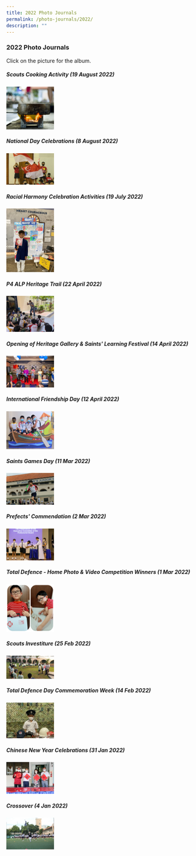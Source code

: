 ```yaml
---
title: 2022 Photo Journals
permalink: /photo-journals/2022/
description: ""
---
```

### 2022 Photo Journals

Click on the picture for the album.

##### Scouts Cooking Activity (19 August 2022)

<p><a href="https://photos.app.goo.gl/74YVz8QuEcKJxzSw7"><img style="width:25%" src="/images/pj600.png"></a></p>

##### National Day Celebrations (8 August 2022)

<p><a href="https://photos.google.com/share/AF1QipOObGyY27sjMDczkvUeLRKTSwQSkP0CdVjf4XzfoZVqBspewhVL6wzRVriA2go8vA?key=MHpMZ0dNVWVTWXB4MWM2YzFBazZDdFc0bXhDTTJ3"><img style="width:25%" src="/images/pj601.png"></a></p>

##### Racial Harmony Celebration Activities (19 July 2022)

<p><a href="https://photos.app.goo.gl/unu8vjXkQcw3pCqz5"><img style="width:25%" src="/images/pj602.png"></a></p>

##### P4 ALP Heritage Trail (22 April 2022)

<p><a href="https://photos.app.goo.gl/quefFvs27Cqze9pz6"><img style="width:25%" src="/images/pj603.png"></a></p>

##### Opening of Heritage Gallery & Saints' Learning Festival (14 April 2022)

<p><a href="https://photos.app.goo.gl/6cJT7APVrsW5x1cB9"><img style="width:25%" src="/images/pj604.png"></a></p> 

##### International Friendship Day (12 April 2022)

<p><a href="https://photos.app.goo.gl/MbDXRTdjXRkdduRv9"><img style="width:25%" src="/images/pj605.png"></a></p>

##### Saints Games Day (11 Mar 2022)

<p><a href="https://photos.app.goo.gl/pHudqEzPV8kVQcv88"><img style="width:25%" src="/images/pj606.png"></a></p>  

##### Prefects' Commendation (2 Mar 2022)

<p><a href="https://photos.google.com/share/AF1QipMbJGFXvL9AYhf1a44LK9t3mR4MfT2Uc4i_O6n18nEYTf8NUQ-tmaJNF9wbJlyqvg?key=T2YxdnhOeFRrclp0Z0FpdmdRazZDQVNTNGdCclhn"><img style="width:25%" src="/images/pj607.png"></a></p>

##### Total Defence - Home Photo & Video Competition Winners (1 Mar 2022)

<p><a href="https://photos.app.goo.gl/DrfKHfBKhgLcPZdX6"><img style="width:25%" src="/images/pj608.png"></a></p>

##### Scouts Investiture (25 Feb 2022)

<p><a href="https://photos.google.com/share/AF1QipOdMPw9Zj3dJbd02vv1pAM1-FqAOrYOi75rE-awkS5zx2WiPeh7c77_L9RuHy60Aw?key=T29UWlFvNzkyMlQwTWpjNHVIZGhCWi1vUnNLWHpB"><img style="width:25%" src="/images/pj609.png"></a></p>

##### Total Defence Day Commemoration Week (14 Feb 2022)

<p><a href="https://photos.app.goo.gl/QLfRrMhriz8K1sAx5"><img style="width:25%" src="/images/pj610.png"></a></p>

##### Chinese New Year Celebrations (31 Jan 2022)

<p><a href="https://photos.app.goo.gl/K8DqCdNy8r3aDuJ89"><img style="width:25%" src="/images/pj611.png"></a></p>

##### Crossover (4 Jan 2022)

<p><a href="https://photos.google.com/share/AF1QipMRamn484DhHDkqIjiLaKrBxyxeROUu302txGGQNyhg9tUTcCm9VOwOYrhGrgdu6g?key=bjNuX3dCNVFSV3N6bXFDMWhXaHc0UThjMkx4Q3Rn"><img style="width:25%" src="/images/pj612.png"></a></p>